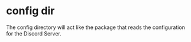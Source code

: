 # config dir

The config directory will act like the package that reads the configuration for the Discord Server.
